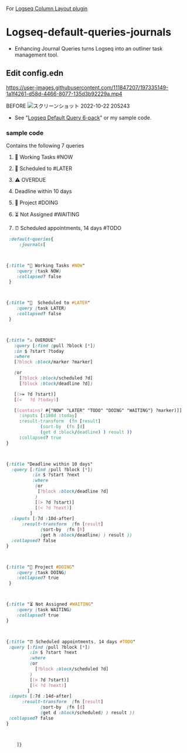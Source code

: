 
For [Logseq Column Layout plugin](https://github.com/YU000jp/Logseq-column-Layout)

# Logseq-default-queries-journals
 - Enhancing Journal Queries turns Logseq into an outliner task management tool.

## Edit config.edn

https://user-images.githubusercontent.com/111847207/197335149-1a1f4261-d58d-4466-8077-135d3b92229a.mp4

BEFORE
![スクリーンショット 2022-10-22 205243](https://user-images.githubusercontent.com/111847207/197337891-ea894a82-c13f-4d75-8488-47a994189469.png)



 - See "[Logseq Default Query 6-pack](https://gist.github.com/psu/abf8d8c206f11d56c0e214d0bfcf065f)" or my sample code.

### sample code

 Contains the following 7 queries

 1. 🔨 Working Tasks #NOW

 1. 📅 Scheduled to #LATER

 1. ⚠️ OVERDUE

 1. Deadline within 10 days

 1. 🐬 Project #DOING

 1. ⏳ Not Assigned #WAITING

 1. ⏰ Scheduled appointments, 14 days #TODO

```css
 :default-queries{
	 :journals[



{:title "🔨 Working Tasks #NOW"
    :query (task NOW)
    :collapsed? false
 }



{:title "📅  Scheduled to #LATER"
    :query (task LATER)
    :collapsed? false
 }



{:title "⚠️ OVERDUE"
   :query [:find (pull ?block [*])
   :in $ ?start ?today
   :where
   [?block :block/marker ?marker]

   (or
     [?block :block/scheduled ?d]
     [?block :block/deadline ?d])

   [(>= ?d ?start)]
   [(<   ?d ?today)]

   [(contains? #{"NOW" "LATER" "TODO" "DOING" "WAITING"} ?marker)]]
     :inputs [:180d :today]
     :result-transform  (fn [result]
             (sort-by  (fn [d]
             (get d :block/deadline) ) result ))
     :collapsed? true
}



{:title "Deadline within 10 days"
  :query [:find (pull ?block [*])
          :in $ ?start ?next
          :where
           (or
            [?block :block/deadline ?d]
           )
           [(> ?d ?start)]
           [(< ?d ?next)]
         ]
  :inputs [:7d :10d-after]
      :result-transform  (fn [result]
             (sort-by  (fn [h]
             (get h :block/deadline) ) result ))
  :collapsed? false
}



{:title "🐬 Project #DOING"
    :query (task DOING)
    :collapsed? true
 }



{:title "⏳ Not Assigned #WAITING"
    :query (task WAITING)
    :collapsed? true
}



{:title "⏰ Scheduled appointments, 14 days #TODO"
 :query [:find (pull ?block [*])
         :in $ ?start ?next
         :where
         (or
           [?block :block/scheduled ?d]
         )
         [(> ?d ?start)]
         [(< ?d ?next)]
        ]
 :inputs [:7d :14d-after]
      :result-transform  (fn [result]
             (sort-by  (fn [d]
             (get d :block/scheduled) ) result ))
 :collapsed? false
}



    ]}

```
